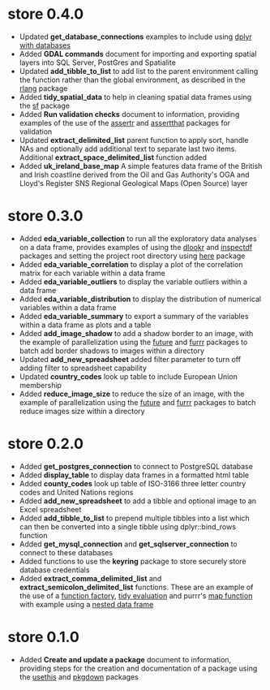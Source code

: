 # store 0.4.0


* Updated **get_database_connections** examples to include using [dplyr with databases](https://db.rstudio.com/dplyr/)
* Added **GDAL commands** document for importing and exporting spatial layers into 
SQL Server, PostGres and Spatialite
* Updated **add_tibble_to_list** to add list to the parent environment calling the
function rather than the global environment, as described in the [rlang](https://rlang.r-lib.org/index.html) package
* Added **tidy_spatial_data** to help in cleaning spatial data frames using the 
[sf](https://r-spatial.github.io/sf/) package
* Added **Run validation checks** document to information, providing examples of 
the use of the [assertr](https://cran.r-project.org/web/packages/assertr/vignettes/assertr.html) 
and [assertthat](https://github.com/hadley/assertthat) packages for validation
* Updated **extract_delimited_list** parent function to apply sort, handle NAs 
and optionally add additional text to separate last two items. Additional
**extract_space_delimited_list** function added
* Added **uk_ireland_base_map** A simple features data frame of the British and 
Irish coastline derived from the Oil and Gas Authority's OGA and Lloyd's Register 
SNS Regional Geological Maps (Open Source) layer

# store 0.3.0

* Added **eda_variable_collection** to run all the exploratory data analyses on
a data frame, provides examples of using the [dlookr](https://github.com/choonghyunryu/dlookr) and [inspectdf](https://alastairrushworth.github.io/inspectdf/) packages and setting 
the project root directory using [here](https://github.com/r-lib/here) package
* Added **eda_variable_correlation** to display a plot of the correlation matrix
for each variable within a data frame
* Added **eda_variable_outliers** to display the variable outliers within a 
data frame
* Added **eda_variable_distribution** to display the distribution of numerical
variables within a data frame
* Added **eda_variable_summary** to export a summary of the variables 
within a data frame as plots and a table
* Added **add_image_shadow** to add a shadow border to an image, with the example of
parallelization using the [future](https://github.com/HenrikBengtsson/future) and [furrr](https://davisvaughan.github.io/furrr/) packages to batch add border shadows to images within a directory
* Updated **add_new_spreadsheet** added filter parameter to turn off adding filter
to spreadsheet capability
* Updated **country_codes** look up table to include European Union membership
* Added **reduce_image_size** to reduce the size of an image, with the example of
parallelization using the [future](https://github.com/HenrikBengtsson/future) and [furrr](https://davisvaughan.github.io/furrr/) packages to batch reduce images size 
within a directory

# store 0.2.0

* Added **get_postgres_connection** to connect to PostgreSQL database
* Added **display_table** to display data frames in a formatted html table
* Added **county_codes** look up table of ISO-3166 three letter country codes and 
United Nations regions
* Added **add_new_spreadsheet** to add a tibble and optional image to an Excel spreadsheet
* Added **add_tibble_to_list** to prepend multiple tibbles into a list which can
then be converted into a single tibble using dplyr::bind_rows function
* Added **get_mysql_connection** and **get_sqlserver_connection** to connect to 
these databases
* Added functions to use the **keyring** package to store securely store database 
credentials
* Added **extract_comma_delimited_list** and **extract_semicolon_delimited_list** functions.
These are an example of the use of a [function factory](https://adv-r.hadley.nz/function-factories.html),
[tidy evaluation](https://www.tidyverse.org/blog/2020/02/glue-strings-and-tidy-eval/)
and purrr's [map function](https://purrr.tidyverse.org/reference/map.html) with example using a [nested data frame](https://cran.r-project.org/web/packages/tidyr/vignettes/nest.html)

# store 0.1.0

* Added **Create and update a package** document to information, providing steps for
the creation and documentation of a package using the [usethis](https://usethis.r-lib.org/)
and [pkgdown](https://pkgdown.r-lib.org/) packages



